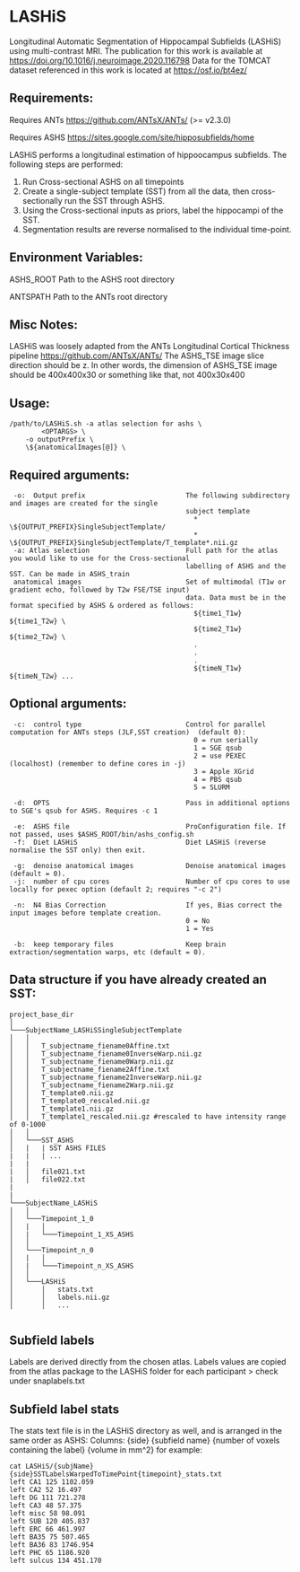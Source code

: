 # LASHiS
Longitudinal Automatic Segmentation of Hippocampal Subfields (LASHiS) using multi-contrast MRI.
The publication for this work is available at https://doi.org/10.1016/j.neuroimage.2020.116798
Data for the TOMCAT dataset referenced in this work is located at https://osf.io/bt4ez/
## Requirements:

 Requires ANTs  https://github.com/ANTsX/ANTs/ (>= v2.3.0)

 Requires ASHS https://sites.google.com/site/hipposubfields/home

LASHiS performs a longitudinal estimation of hippoocampus subfields.  The following steps are performed:
  1. Run Cross-sectional ASHS on all timepoints
  2. Create a single-subject template (SST) from all the data, then cross-sectionally run the SST through ASHS.
  3. Using the Cross-sectional inputs as priors, label the hippocampi of the SST.
  4. Segmentation results are reverse normalised to the individual time-point. 
  
## Environment Variables: 

  ASHS_ROOT         Path to the ASHS root directory 
  
  ANTSPATH          Path to the ANTs root directory 
  
## Misc Notes: 
 LASHiS was loosely adapted from the ANTs Longitudinal Cortical Thickness pipeline https://github.com/ANTsX/ANTs/
 The ASHS_TSE image slice direction should be z. In other words, the dimension 
 of ASHS_TSE image should be 400x400x30 or something like that, not 400x30x400 
## Usage: 
	/path/to/LASHiS.sh -a atlas selection for ashs \
        	<OPTARGS> \
		-o outputPrefix \
		\${anatomicalImages[@]} \

## Required arguments:
     
     -o:  Output prefix                         The following subdirectory and images are created for the single
                                                subject template
                                                  * \${OUTPUT_PREFIX}SingleSubjectTemplate/
                                                  * \${OUTPUT_PREFIX}SingleSubjectTemplate/T_template*.nii.gz
     -a: Atlas selection                        Full path for the atlas you would like to use for the Cross-sectional
                                                labelling of ASHS and the SST. Can be made in ASHS_train
     anatomical images                          Set of multimodal (T1w or gradient echo, followed by T2w FSE/TSE input)
                                                data. Data must be in the format specified by ASHS & ordered as follows:
                                                  ${time1_T1w} ${time1_T2w} \
                                                  ${time2_T1w} ${time2_T2w} \
                                                  .
                                                  .
                                                  .
                                                  ${timeN_T1w} ${timeN_T2w} ...
					

## Optional arguments:
    
         
     -c:  control type                          Control for parallel computation for ANTs steps (JLF,SST creation)  (default 0):
                                                  0 = run serially
                                                  1 = SGE qsub
                                                  2 = use PEXEC (localhost) (remember to define cores in -j)
                                                  3 = Apple XGrid
                                                  4 = PBS qsub
                                                  5 = SLURM
     
     -d:  OPTS                                  Pass in additional options to SGE's qsub for ASHS. Requires -c 1
 
     -e:  ASHS file                             ProConfiguration file. If not passed, uses $ASHS_ROOT/bin/ashs_config.sh 
     -f:  Diet LASHiS                           Diet LASHiS (reverse normalise the SST only) then exit.
     
     -g:  denoise anatomical images             Denoise anatomical images (default = 0).
     -j:  number of cpu cores                   Number of cpu cores to use locally for pexec option (default 2; requires "-c 2")
                                           
     -n:  N4 Bias Correction                    If yes, Bias correct the input images before template creation.
                                                0 = No
                                                1 = Yes
     
     -b:  keep temporary files                  Keep brain extraction/segmentation warps, etc (default = 0).

   ## Data structure if you have already created an SST: 

```
project_base_dir   
│
└───SubjectName_LASHiSSingleSubjectTemplate
│   │
│   │   T_subjectname_fiename0Affine.txt
│   │   T_subjectname_fiename0InverseWarp.nii.gz
│   │   T_subjectname_fiename0Warp.nii.gz
│   │   T_subjectname_fiename2Affine.txt
│   │   T_subjectname_fiename2InverseWarp.nii.gz
│   │   T_subjectname_fiename2Warp.nii.gz
│   │   T_template0.nii.gz
│   │   T_template0_rescaled.nii.gz
│   │   T_template1.nii.gz
│   │   T_template1_rescaled.nii.gz #rescaled to have intensity range of 0-1000
│   │   
│   └───SST_ASHS
│   |	| SST ASHS FILES
|   |	| ...
|   |	
|   │   file021.txt
|   │   file022.txt
|    
|    
└───SubjectName_LASHiS
│   │
│   └───Timepoint_1_0
│   |	│
│   |	└───Timepoint_1_XS_ASHS
│   │
│   └───Timepoint_n_0
│   |	│
│   |	└───Timepoint_n_XS_ASHS
│   │
│   └───LASHiS
│       │   stats.txt 
│       │   labels.nii.gz
│       │   ...
  

```

## Subfield labels
Labels are derived directly from the chosen atlas.
Labels values are copied from the atlas package to the LASHiS folder for each participant > check under snaplabels.txt

## Subfield label stats
The stats text file is in the LASHiS directory as well, and is arranged in the same order as ASHS:
Columns: {side} {subfield name} {number of voxels containing the label} {volume in mm^2}
for example: 
```
cat LASHiS/{subjName}{side}SSTLabelsWarpedToTimePoint{timepoint}_stats.txt
left CA1 125 1102.059
left CA2 52 16.497
left DG 111 721.278
left CA3 48 57.375
left misc 58 98.091
left SUB 120 405.837
left ERC 66 461.997
left BA35 75 507.465
left BA36 83 1746.954
left PHC 65 1186.920
left sulcus 134 451.170
```

